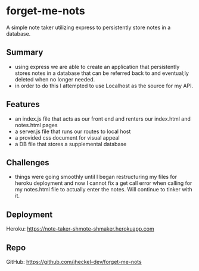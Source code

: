 # forget-me-nots
A simple note taker utilizing express to persistently store notes in a database.

## Summary
- using express we are able to create an application that persistently stores notes in a database that can be referred back to and eventual;ly deleted when no longer needed.
- in order to do this I attempted to use Localhost as the source for my API.

## Features
- an index.js file that acts as our front end and renters our index.html and notes.html pages
- a server.js file that runs our routes to local host
- a provided css document for visual appeal
- a DB file that stores a supplemental database

## Challenges
- things were going smoothly until I began restructuring my files for heroku deployment and now I cannot fix a get call error when calling for my notes.html file to actually enter the notes. Will continue to tinker with it.


## Deployment
Heroku: https://note-taker-shmote-shmaker.herokuapp.com

## Repo
GitHub: https://github.com/jheckel-dev/forget-me-nots